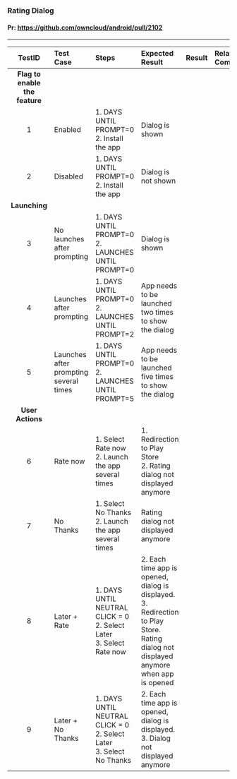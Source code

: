 ###  Rating Dialog 

#### Pr: https://github.com/owncloud/android/pull/2102


---

 
| TestID | Test Case | Steps | Expected Result | Result | Related Comment |
| :----: | :-------- | :---- | :-------------- | :----: | :------ |
|**Flag to enable the feature**||||||
| 1 | Enabled | 1. DAYS UNTIL PROMPT=0<br>2. Install the app | Dialog is shown |  |  |
| 2 | Disabled | 1. DAYS UNTIL PROMPT=0<br>2. Install the app | Dialog is not shown |  |  |
|**Launching**||||||
| 3 | No launches after prompting | 1. DAYS UNTIL PROMPT=0<br>2. LAUNCHES UNTIL PROMPT=0 | Dialog is shown|  |  |
| 4 | Launches after prompting | 1. DAYS UNTIL PROMPT=0<br>2. LAUNCHES UNTIL PROMPT=2 | App needs to be launched two times to show the dialog |  |  |
| 5 | Launches after prompting several times| 1. DAYS UNTIL PROMPT=0<br>2. LAUNCHES UNTIL PROMPT=5 | App needs to be launched five times to show the dialog |  |  |
|**User Actions**||||||
| 6 | Rate now | 1. Select Rate now<br>2. Launch the app several times | 1. Redirection to Play Store<br>2. Rating dialog not displayed anymore |  |  |
| 7 | No Thanks | 1. Select No Thanks<br>2. Launch the app several times | Rating dialog not displayed anymore |  |  |
| 8 | Later + Rate | 1. DAYS UNTIL NEUTRAL CLICK = 0<br>2. Select Later<br>3. Select Rate now | 2. Each time app is opened, dialog is displayed.<br>3. Redirection to Play Store. Rating dialog not displayed anymore when app is opened |  |  |
| 9 | Later + No Thanks | 1. DAYS UNTIL NEUTRAL CLICK = 0<br>2. Select Later<br>3. Select No Thanks | 2. Each time app is opened, dialog is displayed.<br>3. Dialog not displayed anymore|  |  |